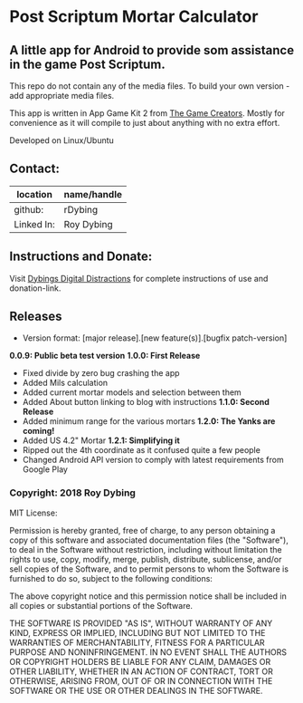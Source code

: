 # Post Scriptum Mortar Calculator

## A little app for Android to provide som assistance in the game Post Scriptum.

This repo do not contain any of the media files. To build your own version - add appropriate media files.

This app is written in App Game Kit 2 from [The Game Creators](thegamecreators.com). Mostly for convenience as it will compile to just about anything with no extra effort.

Developed on Linux/Ubuntu

## Contact:

location   | name/handle
-----------|---------
github:    | rDybing
Linked In: | Roy Dybing

## Instructions and Donate:

Visit [Dybings Digital Distractions](https://dybings.blogspot.com/2018/06/post-scriptum-mortar-calculator.html) for complete instructions of use and donation-link.

## Releases

- Version format: [major release].[new feature(s)].[bugfix patch-version]

**0.0.9: Public beta test version**
**1.0.0: First Release**
- Fixed divide by zero bug crashing the app
- Added Mils calculation
- Added current mortar models and selection between them
- Added About button linking to blog with instructions
**1.1.0: Second Release**
- Added minimum range for the various mortars
**1.2.0: The Yanks are coming!**
- Added US 4.2" Mortar
**1.2.1: Simplifying it**
- Ripped out the 4th coordinate as it confused quite a few people
- Changed Android API version to comply with latest requirements from Google Play

### Copyright: 2018 Roy Dybing

MIT License:

Permission is hereby granted, free of charge, to any person obtaining a copy
of this software and associated documentation files (the "Software"), to deal
in the Software without restriction, including without limitation the rights
to use, copy, modify, merge, publish, distribute, sublicense, and/or sell
copies of the Software, and to permit persons to whom the Software is
furnished to do so, subject to the following conditions:

The above copyright notice and this permission notice shall be included in all
copies or substantial portions of the Software.

THE SOFTWARE IS PROVIDED "AS IS", WITHOUT WARRANTY OF ANY KIND, EXPRESS OR
IMPLIED, INCLUDING BUT NOT LIMITED TO THE WARRANTIES OF MERCHANTABILITY,
FITNESS FOR A PARTICULAR PURPOSE AND NONINFRINGEMENT. IN NO EVENT SHALL THE
AUTHORS OR COPYRIGHT HOLDERS BE LIABLE FOR ANY CLAIM, DAMAGES OR OTHER
LIABILITY, WHETHER IN AN ACTION OF CONTRACT, TORT OR OTHERWISE, ARISING FROM,
OUT OF OR IN CONNECTION WITH THE SOFTWARE OR THE USE OR OTHER DEALINGS IN THE
SOFTWARE.